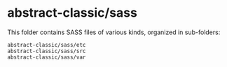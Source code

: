 # abstract-classic/sass

This folder contains SASS files of various kinds, organized in sub-folders:

    abstract-classic/sass/etc
    abstract-classic/sass/src
    abstract-classic/sass/var

